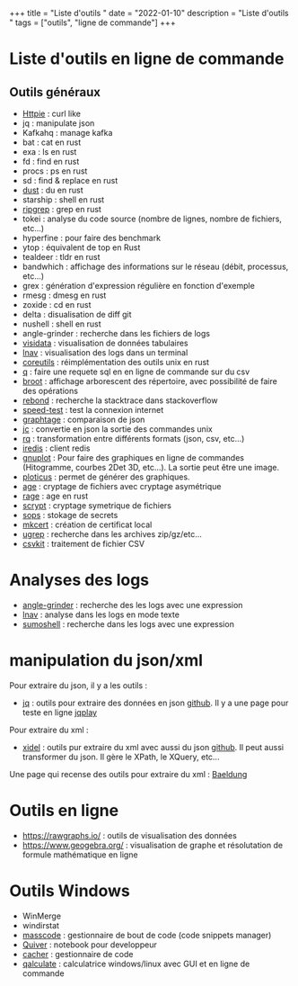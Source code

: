+++
title = "Liste d'outils "
date = "2022-01-10"
description = "Liste d'outils "
tags = ["outils", "ligne de commande"]
+++

# Liste d'outils en ligne de commande

## Outils généraux

* [Httpie](https://httpie.io/) : curl like
* jq : manipulate json
* Kafkahq : manage kafka
* bat : cat en rust
* exa : ls en rust
* fd : find en rust
* procs : ps en rust
* sd : find & replace en rust
* [dust](https://github.com/bootandy/dust) : du en rust
* starship : shell en rust
* [ripgrep](https://github.com/BurntSushi/ripgrep) : grep en rust
* tokei : analyse du code source (nombre de lignes, nombre de fichiers, etc...)
* hyperfine : pour faire des benchmark
* ytop : équivalent de top en Rust
* tealdeer : tldr en rust
* bandwhich : affichage des informations sur le réseau (débit, processus, etc...)
* grex : génération d'expression régulière en fonction d'exemple
* rmesg : dmesg en rust
* zoxide : cd en rust
* delta : disualisation de diff git
* nushell : shell en rust
* angle-grinder : recherche dans les fichiers de logs
* [visidata](https://www.visidata.org/) : visualisation de données tabulaires 
* [lnav](https://lnav.org/) : visualisation des logs dans un terminal 
* [coreutils](https://github.com/uutils/coreutils) : réimplémentation des outils unix en rust
* [q](https://github.com/harelba/q) : faire une requete sql en en ligne de commande sur du csv
* [broot](https://github.com/Canop/broot) : affichage arborescent des répertoire, avec possibilité de faire des opérations
* [rebond](https://github.com/shobrook/rebound) : recherche la stacktrace dans stackoverflow
* [speed-test](https://github.com/sindresorhus/speed-test) : test la connexion internet
* [graphtage](https://github.com/trailofbits/graphtage) : comparaison de json
* [jc](https://github.com/kellyjonbrazil/jc) : convertie en json la sortie des commandes unix
* [rq](https://github.com/dflemstr/rq) : transformation entre différents formats (json, csv, etc...)
* [iredis](https://github.com/laixintao/iredis) : client redis
* [gnuplot](http://www.gnuplot.info/) : Pour faire des graphiques en ligne de commandes (Hitogramme, courbes 2Det 3D, etc...). La sortie peut être une image.
* [ploticus](http://ploticus.sourceforge.net/doc/welcome.html) : permet de générer des graphiques.
* [age](https://github.com/FiloSottile/age) : cryptage de fichiers avec cryptage asymétrique
* [rage](https://github.com/str4d/rage) : age en rust
* [scrypt](http://manpages.ubuntu.com/manpages/trusty/man1/scrypt.1.html) : cryptage symetrique de fichiers
* [sops](https://github.com/mozilla/sops) : stokage de secrets
* [mkcert](https://github.com/FiloSottile/mkcert) : création de certificat local
* [ugrep](https://github.com/Genivia/ugrep) : recherche dans les archives zip/gz/etc...
* [csvkit](https://github.com/wireservice/csvkit) : traitement de fichier CSV

# Analyses des logs

* [angle-grinder](https://github.com/rcoh/angle-grinder) : recherche des les logs avec une expression
* [lnav](https://lnav.org/) : analyse dans les logs en mode texte
* [sumoshell](https://github.com/SumoLogic/sumoshell) : recherche dans les logs avec une expression


# manipulation du json/xml

Pour extraire du json, il y a les outils :
* [jq](https://stedolan.github.io/jq/) : outils pour extraire des données en json [github](https://github.com/stedolan/jq). Il y a une page pour teste en ligne [jqplay](https://jqplay.org/)

Pour extraire du xml :
* [xidel](https://www.videlibri.de/xidel.html) : outils pur extraire du xml avec aussi du json [github](https://github.com/benibela/xidel). Il peut aussi transformer du json. Il gère le XPath, le XQuery, etc...

Une page qui recense des outils pour extraire du xml :
[Baeldung](https://www.baeldung.com/linux/evaluate-xpath)

# Outils en ligne
* https://rawgraphs.io/ : outils de visualisation des données
* https://www.geogebra.org/ : visualisation de graphe et résolutation de formule mathématique en ligne

# Outils Windows
* WinMerge
* windirstat
* [masscode](https://masscode.io/) : gestionnaire de bout de code (code snippets manager)
* [Quiver](http://happenapps.com/#quiver) : notebook pour developpeur
* [cacher](https://www.cacher.io/) : gestionnaire de code
* [qalculate](http://qalculate.github.io/) : calculatrice windows/linux avec GUI et en ligne de commande